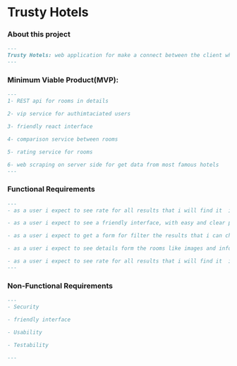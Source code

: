 # Trusty Hotels

### About this project

```markdown
---
Trusty Hotels: web application for make a connect between the client who want to rent a room with the hotels that have his order.
---
```

### Minimum Viable Product(MVP):

```markdown
---
1- REST api for rooms in details

2- vip service for authimtaciated users

3- friendly react interface

4- comparison service between rooms

5- rating service for rooms

6- web scraping on server side for get data from most famous hotels
---
```


### Functional Requirements

```markdown
---
- as a user i expect to see rate for all results that i will find it  if there a rate for it.

- as a user i expect to see a friendly interface, with easy and clear positions to click on.

- as a user i expect to get a form for filter the results that i can choose from.

- as a user i expect to see details form the rooms like images and info details like prices and the services.

- as a user i expect to see rate for all results that i will find it  if there a rate for it.
---
```


### Non-Functional Requirements

```markdown
---
- Security

- friendly interface

- Usability

- Testability

---
```